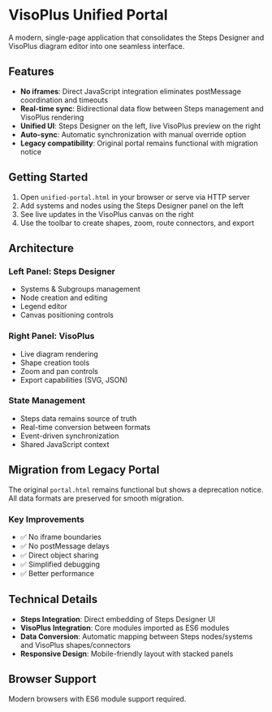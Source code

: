 # VisoPlus Unified Portal

A modern, single-page application that consolidates the Steps Designer and VisoPlus diagram editor into one seamless interface.

## Features

- **No iframes**: Direct JavaScript integration eliminates postMessage coordination and timeouts
- **Real-time sync**: Bidirectional data flow between Steps management and VisoPlus rendering
- **Unified UI**: Steps Designer on the left, live VisoPlus preview on the right
- **Auto-sync**: Automatic synchronization with manual override option
- **Legacy compatibility**: Original portal remains functional with migration notice

## Getting Started

1. Open `unified-portal.html` in your browser or serve via HTTP server
2. Add systems and nodes using the Steps Designer panel on the left
3. See live updates in the VisoPlus canvas on the right
4. Use the toolbar to create shapes, zoom, route connectors, and export

## Architecture

### Left Panel: Steps Designer
- Systems & Subgroups management
- Node creation and editing
- Legend editor
- Canvas positioning controls

### Right Panel: VisoPlus
- Live diagram rendering
- Shape creation tools
- Zoom and pan controls
- Export capabilities (SVG, JSON)

### State Management
- Steps data remains source of truth
- Real-time conversion between formats
- Event-driven synchronization
- Shared JavaScript context

## Migration from Legacy Portal

The original `portal.html` remains functional but shows a deprecation notice. All data formats are preserved for smooth migration.

### Key Improvements
- ✅ No iframe boundaries
- ✅ No postMessage delays
- ✅ Direct object sharing
- ✅ Simplified debugging
- ✅ Better performance

## Technical Details

- **Steps Integration**: Direct embedding of Steps Designer UI
- **VisoPlus Integration**: Core modules imported as ES6 modules
- **Data Conversion**: Automatic mapping between Steps nodes/systems and VisoPlus shapes/connectors
- **Responsive Design**: Mobile-friendly layout with stacked panels

## Browser Support

Modern browsers with ES6 module support required.